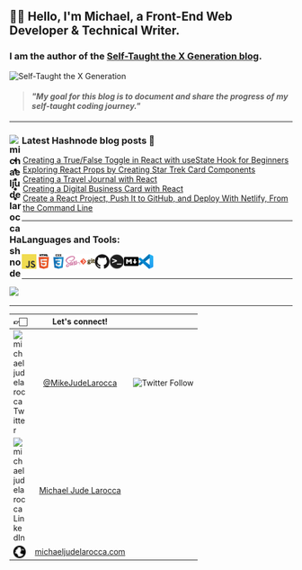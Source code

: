 ## 🖖🏻 Hello, I'm Michael, a Front-End Web Developer & Technical Writer.

### I am the author of the [Self-Taught the X Generation blog](https://selftaughttxg.com/).

![Self-Taught the X Generation](https://selftaughttxg.com/static/5d3d566ce09382d5f3bd0db47ef41795/8e1fc/TXG.jpg)

> #### *"My goal for this blog is to document and share the progress of my self-taught coding journey."*

---

### <img align="left" alt="michaeljudelarocca Hashnode" width="22px" src="https://cdn.jsdelivr.net/npm/simple-icons@v3/icons/hashnode.svg" /> Latest Hashnode blog posts 📝 
<!-- BLOG-POST-LIST:START -->
- [Creating a True/False Toggle in React with useState Hook for Beginners](https://michaeljudelarocca.hashnode.dev/creating-a-truefalse-toggle-in-react-with-usestate-hook-for-beginners)
- [Exploring React Props by Creating Star Trek Card Components](https://michaeljudelarocca.hashnode.dev/exploring-react-props-by-creating-star-trek-card-components)
- [Creating a Travel Journal with React](https://michaeljudelarocca.hashnode.dev/creating-a-travel-journal-with-react)
- [Creating a Digital Business Card with React](https://michaeljudelarocca.hashnode.dev/creating-a-digital-business-card-with-react)
- [Create a React Project, Push It to GitHub, and Deploy With Netlify, From the Command Line](https://michaeljudelarocca.hashnode.dev/create-a-react-project-push-it-to-github-and-deploy-with-netlify-from-the-command-line)
<!-- BLOG-POST-LIST:END -->

---

### Languages and Tools:

<img align="left" alt="JavaScript" width="26px" src="https://raw.githubusercontent.com/github/explore/80688e429a7d4ef2fca1e82350fe8e3517d3494d/topics/javascript/javascript.png" />
<img align="left" alt="HTML5" width="26px" src="https://raw.githubusercontent.com/github/explore/80688e429a7d4ef2fca1e82350fe8e3517d3494d/topics/html/html.png" />
<img align="left" alt="CSS" width="26px" src="https://raw.githubusercontent.com/github/explore/80688e429a7d4ef2fca1e82350fe8e3517d3494d/topics/css/css.png" />
<img align="left" alt="Sass" width="26px" src="https://raw.githubusercontent.com/github/explore/80688e429a7d4ef2fca1e82350fe8e3517d3494d/topics/sass/sass.png" />
<img align="left" alt="Git" width="26px" src="https://raw.githubusercontent.com/github/explore/80688e429a7d4ef2fca1e82350fe8e3517d3494d/topics/git/git.png" />
<img align="left" alt="GitHub" width="26px" src="https://raw.githubusercontent.com/github/explore/78df643247d429f6cc873026c0622819ad797942/topics/github/github.png" />
<img align="left" alt="Terminal" width="26px" src="https://raw.githubusercontent.com/github/explore/80688e429a7d4ef2fca1e82350fe8e3517d3494d/topics/terminal/terminal.png" />
<img align="left" alt="Markdown" width="26px" src="https://raw.githubusercontent.com/github/explore/80688e429a7d4ef2fca1e82350fe8e3517d3494d/topics/markdown/markdown.png" />
<img align="    " alt="Visual Studio Code" width="26px" src="https://raw.githubusercontent.com/github/explore/80688e429a7d4ef2fca1e82350fe8e3517d3494d/topics/visual-studio-code/visual-studio-code.png" />

---

<img src="https://github-readme-stats.vercel.app/api?username=michaellarocca&show_icons=true&theme=tokyonight" />

---

| 👉🏻       |Let's connect!|   |
|----------|:-------------:|------:|
|[<img align="left" alt="michaeljudelarocca Twitter" width="22px" src="https://cdn.jsdelivr.net/npm/simple-icons@v3/icons/twitter.svg" />](https://twitter.com/MikeJudeLarocca)|[@MikeJudeLarocca](https://twitter.com/MikeJudeLarocca)|![Twitter Follow](https://img.shields.io/twitter/follow/MikeJudeLarocca?color=blue&logo=twitter&style=for-the-badge)|
| [<img align="left" alt="michaeljudelarocca LinkedIn" width="22px" src="https://cdn.jsdelivr.net/npm/simple-icons@v3/icons/linkedin.svg" />](https://www.linkedin.com/in/michael-larocca-9315a3202/) |  [Michael Jude Larocca](https://www.linkedin.com/in/michael-larocca-9315a3202/) |  |
|[<img align="left" alt="michaeljudelarocca.com" width="22px" src="https://raw.githubusercontent.com/iconic/open-iconic/master/svg/globe.svg" />](https://michaeljudelarocca.com/)|[michaeljudelarocca.com](https://michaeljudelarocca.com/)||

<!-- ### 👉🏻 Let's connect!
[<img align="left" alt="michaeljudelarocca.com" width="22px" src="https://raw.githubusercontent.com/iconic/open-iconic/master/svg/globe.svg" />](https://michaeljudelarocca.com/) [michaeljudelarocca.com](https://michaeljudelarocca.com/)

[<img align="left" alt="michaeljudelarocca LinkedIn" width="22px" src="https://cdn.jsdelivr.net/npm/simple-icons@v3/icons/linkedin.svg" />](https://www.linkedin.com/in/michael-larocca-9315a3202/)[Michael Jude Larocca](https://www.linkedin.com/in/michael-larocca-9315a3202/)

[<img align="left" alt="michaeljudelarocca Twitter" width="22px" src="https://cdn.jsdelivr.net/npm/simple-icons@v3/icons/twitter.svg" />](https://twitter.com/MikeJudeLarocca)[@MikeJudeLarocca](https://twitter.com/MikeJudeLarocca)

---

![Twitter Follow](https://img.shields.io/twitter/follow/MikeJudeLarocca?color=blue&logo=twitter&style=for-the-badge)

--- -->

<!--
**MichaelLarocca/MichaelLarocca** is a ✨ _special_ ✨ repository because its `README.md` (this file) appears on your GitHub profile.

Here are some ideas to get you started:

- 🔭 I’m currently working on ...
- 🌱 I’m currently learning ...
- 👯 I’m looking to collaborate on ...
- 🤔 I’m looking for help with ...
- 💬 Ask me about ...
- 📫 How to reach me: ...
- 😄 Pronouns: ...
- ⚡ Fun fact: ...
-->
